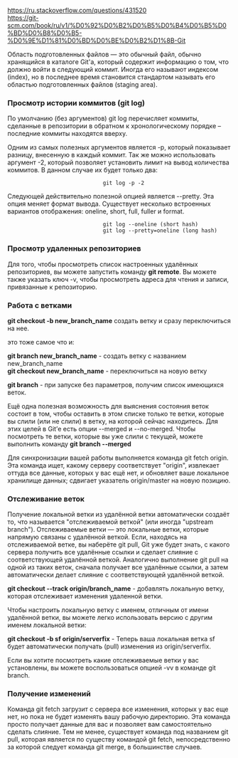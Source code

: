 https://ru.stackoverflow.com/questions/431520  
https://git-scm.com/book/ru/v1/%D0%92%D0%B2%D0%B5%D0%B4%D0%B5%D0%BD%D0%B8%D0%B5-%D0%9E%D1%81%D0%BD%D0%BE%D0%B2%D1%8B-Git  

Область подготовленных файлов — это обычный файл, обычно хранящийся в каталоге Git'а, который содержит информацию о том, что должно войти в следующий коммит. Иногда его называют индексом (index), но в последнее время становится стандартом называть его областью подготовленных файлов (staging area).

### Просмотр истории коммитов (git log)  
По умолчанию (без аргументов) git log перечисляет коммиты, сделанные в репозитории в обратном к хронологическому порядке – последние коммиты находятся вверху.  

Одним из самых полезных аргументов является -p, который показывает разницу, внесенную в каждый коммит. Так же можно использовать аргумент -2, который позволяет установить лимит на вывод количества коммитов. В данном случае их будет только два:  

                                  git log -p -2  

Следующей действительно полезной опцией является --pretty. Эта опция меняет формат вывода. Существует несколько встроенных вариантов отображения: oneline, short, full, fuller и format.  

                                  git log --oneline (short hash)  
                                  git log --pretty=oneline (long hash)   


### Просмотр удаленных репозиториев  
Для того, чтобы просмотреть список настроенных удалённых репозиториев, вы можете запустить команду **git remote**.
Вы можете также указать ключ -v, чтобы просмотреть адреса для чтения и записи, привязанные к репозиторию.  

### Работа с ветками  
**git checkout -b new_branch_name** создать ветку и сразу переключиться на нее.  

это тоже самое что и:  

**git branch new_branch_name** - создать ветку с названием new_branch_name  
**git checkout new_branch_name** - переключиться на новую ветку  

**git branch** - при запуске без параметров, получим список имеющихся веток.  

Ещё одна полезная возможность для выяснения состояния веток состоит в том, чтобы оставить в этом списке только те ветки, которые вы слили (или не слили) в ветку, на которой сейчас находитесь. Для этих целей в Git’е есть опции --merged и --no-merged. Чтобы посмотреть те ветки, которые вы уже слили с текущей, можете выполнить команду **git branch --merged**  

Для синхронизации вашей работы выполняется команда git fetch origin. Эта команда ищет, какому серверу соответствует "origin", извлекает оттуда все данные, которых у вас ещё нет, и обновляет ваше локальное хранилище данных; сдвигает указатель origin/master на новую позицию.

### Отслеживание веток  
Получение локальной ветки из удалённой ветки автоматически создаёт то, что называется "отслеживаемой веткой" (или иногда "upstream branch"). Отслеживаемые ветки — это локальные ветки, которые напрямую связаны с удалённой веткой. Если, находясь на отслеживаемой ветке, вы наберёте git pull, Git уже будет знать, с какого сервера получить все удалённые ссылки и сделает слияние с соответствующей удалённой веткой. Аналогично выполнение git pull на одной из таких веток, сначала получает все удалённые ссылки, а затем автоматически делает слияние с соответствующей
удалённой веткой.  

**git checkout --track origin/branch_name** - добавлять локальную ветку, которая отслеживает изменения удаленной ветки.  

Чтобы настроить локальную ветку с именем, отличным от имени удалённой ветки, вы можете легко использовать версию с
другим именем локальной ветки:  

**git checkout -b sf origin/serverfix** - Теперь ваша локальная ветка sf будет автоматически получать
(pull) изменения из origin/serverfix.  

Если вы хотите посмотреть какие отслеживаемые ветки у вас установлены, вы можете воспользоваться опцией -vv в команде git branch.

### Получение изменений  
Команда git fetch загрузит с сервера все изменения, которых у вас еще нет, но пока не будет изменять вашу рабочую директорию. Эта команда просто получает данные для вас и позволяет вам самостоятельно сделать слияние. Тем не менее, существует команда под названием git pull, которая является по существу командой git fetch, непосредственно за которой следует команда git merge, в большинстве случаев.  




